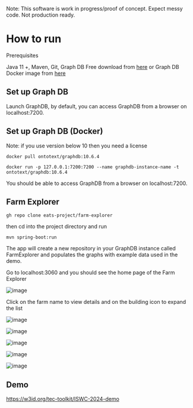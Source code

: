 Note: This software is work in progress/proof of concept. Expect messy code. Not production ready. 

# How to run

Prerequisites

Java 11 +,
Maven,
Git, 
Graph DB Free download from <a href="https://graphdb.ontotext.com/">here</a> or Graph DB Docker image from <a href="https://hub.docker.com/r/ontotext/graphdb/tags">here</a>

## Set up Graph DB
Launch GraphDB, by default, you can access GraphDB from a browser on localhost:7200.

## Set up Graph DB (Docker)

Note: if you use version below 10 then you need a license

````
docker pull ontotext/graphdb:10.6.4
````

````
docker run -p 127.0.0.1:7200:7200 --name graphdb-instance-name -t ontotext/graphdb:10.6.4
````

You should be able to access GraphDB from a browser on localhost:7200.

## Farm Explorer

````
gh repo clone eats-project/farm-explorer
````

then cd into the project directory and run 

````
mvn spring-boot:run
````

The app will create a new repository in your GraphDB instance called FarmExplorer and populates the graphs with example data used in the demo.

Go to localhost:3060 and you should see the home page of the Farm Explorer


![image](https://github.com/eats-project/farm-explorer/assets/4025828/9336b4b1-0a4c-4bba-8441-aa3ea86cedbf)

Click on the farm name to view details and on the building icon to expand the list

![image](https://github.com/eats-project/farm-explorer/assets/4025828/3b8c29cb-ce2b-4802-9879-38d421c45b49)

![image](https://github.com/eats-project/farm-explorer/assets/4025828/5bded7ce-0dab-49c4-8b9f-150045f0a25d)

![image](https://github.com/eats-project/farm-explorer/assets/4025828/5cdca76b-2c6c-4b46-a653-4c88d714d51c)

![image](https://github.com/eats-project/farm-explorer/assets/4025828/8f3578e6-8a1d-4d4d-8063-c089fa2cfbcd)

![image](https://github.com/eats-project/farm-explorer/assets/4025828/0033ff9c-f3a8-470f-8b38-ee8b1392dcd1)


## Demo 

<a href="https://w3id.org/tec-toolkit/ISWC-2024-demo">https://w3id.org/tec-toolkit/ISWC-2024-demo</a>
